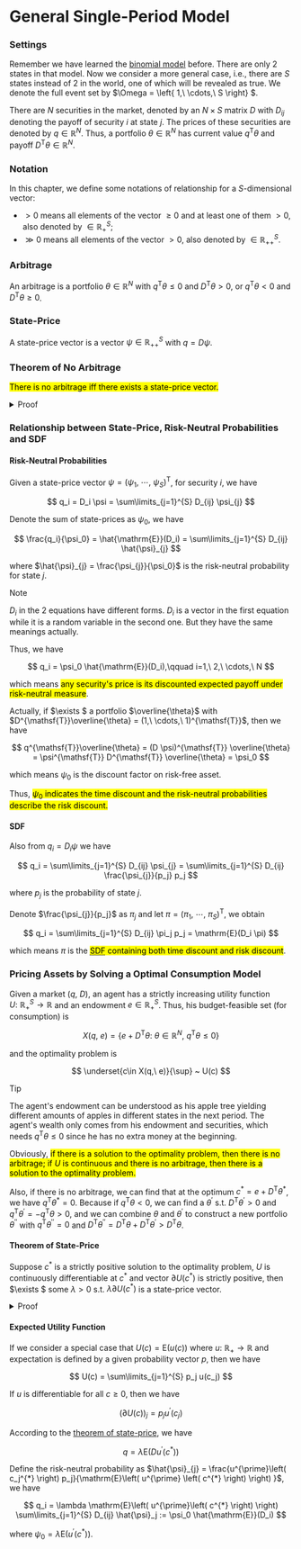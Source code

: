 # General Single-Period Model

### Settings

Remember we have learned the [binomial model](courses/mathematical_finance/5_binomial_model.md) before. There are only 2 states in that model. Now we consider a more general case, i.e., there are $S$ states instead of 2 in the world, one of which will be revealed as true. We denote the full event set by $\Omega = \left\{ 1,\ \cdots,\ S \right\} $.

There are $N$ securities in the market, denoted by an $N \times S$ matrix $D$ with $D_{ij}$ denoting the payoff of security $i$ at state $j$. The prices of these securities are denoted by $q\in \mathbb{R}^{N}$. Thus, a portfolio $\theta\in \mathbb{R}^{N}$ has current value $q^{\mathsf{T}}\theta$ and payoff $D^{\mathsf{T}}\theta\in \mathbb{R}^{N}$.

### Notation

In this chapter, we define some notations of relationship for a $S$-dimensional vector: 
- $> 0$ means all elements of the vector $\geqslant 0$ and at least one of them $>0$, also denoted by $\in \mathbb{R}_{+}^{S}$;
- $\gg 0$ means all elements of the vector $> 0$, also denoted by $\in \mathbb{R}_{++}^{S}$.

### Arbitrage

An arbitrage is a portfolio $\theta\in \mathbb{R}^{N}$ with $q^{\mathsf{T}}\theta\leqslant 0$ and $D^{\mathsf{T}}\theta>0$, or $q^{\mathsf{T}}\theta<0$ and $D^{\mathsf{T}}\theta\geqslant 0$.

### State-Price

A state-price vector is a vector $\psi\in \mathbb{R}_{++}^{S}$ with $q = D \psi$.

### Theorem of No Arbitrage

<mark>There is no arbitrage iff there exists a state-price vector.</mark>

<details>
<summary>Proof</summary>

1. Let $\mathcal{L} = \mathbb{R}\times \mathbb{R}^{S}$, a linear space $\mathcal{M} = \left\{ \left( -q^{\mathsf{T}}\theta,\ D^{\mathsf{T}}\theta \right):\ \theta\in \mathbb{R}^{N} \right\} $ representing all possibilities of portfolio and $\mathcal{K} = \mathbb{R}_{+}\times \mathbb{R}_{+}^{S}$.

    <div align='center'>

    ![](image/2022-05-24-11-30-56.png)
    </div align='center'>

    If there is no arbitrage, then $\mathcal{K} \cap \mathcal{M} = \left\{ 0 \right\} $. According to Seperating Hyperplane Theorem (SHT), $\exists $ a linear functional $F:\ \mathcal{L}\to \mathbb{R}$ s.t. $F(z) < F(x)$, $\forall z\in \mathcal{M}$ and $\forall $ nonzero $x\in \mathcal{K}$. This means $F(z)=0$ and $F(x)>0$. Thus, $\exists \alpha\in \mathbb{R}_{+}$ and $\psi\in \mathbb{R}_{++}^{S}$ s.t. $F((a,\ b)) = \alpha a + \psi^{\mathsf{T}}b$ for any $(a,\ b)\in \mathcal{L}$. On the linear space $\mathcal{M}$, we have 
    $$
    F((-q^{\mathsf{T}}\theta,\ D^{\mathsf{T}}\theta)) = - \alpha q^{\mathsf{T}}\theta + \psi^{\mathsf{T}} D^{\mathsf{T}}\theta = 0,\qquad \forall \theta\in \mathbb{R}^{N}
    $$

    Hence, we have 

    $$
    \alpha q = D \psi
    $$

    and $\frac{1}{\alpha}\psi$ is a state-price vector.

2. Assume there exists a state-price vector, i.e., $\exists $ a vector $\psi\in \mathbb{R}_{++}^{S}$ with $q=D \psi$. For any porfolio $\theta\in \mathbb{R}^{N}$, if $q^{\mathsf{T}}\theta \leqslant 0$, we have 

    $$
    \psi^{\mathsf{T}} D^{\mathsf{T}} \theta \leqslant 0
    $$

    which means $D^{\mathsf{T}}\theta>0$ does not hold.

    <br>

    If $q^{\mathsf{T}}\theta < 0$, we have 

    $$
    \psi^{\mathsf{T}} D^{\mathsf{T}} \theta < 0
    $$

    which means $D^{\mathsf{T}}\theta\geqslant 0$ does not hold.

    <br>

    Hence, there is no arbitrage.

By 1 and 2 we finish the proof.
</details>

### Relationship between State-Price, Risk-Neutral Probabilities and SDF

#### Risk-Neutral Probabilities

Given a state-price vector $\psi = (\psi_1,\ \cdots,\ \psi_{S})^{\mathsf{T}}$, for security $i$, we have 

$$
q_i = D_i \psi = \sum\limits_{j=1}^{S} D_{ij} \psi_{j}
$$

Denote the sum of state-prices as $\psi_0$, we have 

$$
\frac{q_i}{\psi_0} = \hat{\mathrm{E}}(D_i) = \sum\limits_{j=1}^{S} D_{ij} \hat{\psi}_{j}
$$

where $\hat{\psi}_{j} = \frac{\psi_{j}}{\psi_0}$ is the risk-neutral probability for state $j$.

> [!NOTE]
> $D_i$ in the 2 equations have different forms. $D_i$ is a vector in the first equation while it is a random variable in the second one. But they have the same meanings actually.

Thus, we have 

$$
q_i = \psi_0 \hat{\mathrm{E}}(D_i),\qquad i=1,\ 2,\ \cdots,\ N
$$

which means <mark>any security's price is its discounted expected payoff under risk-neutral measure</mark>.

Actually, if $\exists $ a portfolio $\overline{\theta}$ with $D^{\mathsf{T}}\overline{\theta} = (1,\ \cdots,\ 1)^{\mathsf{T}}$, then we have 

$$
q^{\mathsf{T}}\overline{\theta} = (D \psi)^{\mathsf{T}} \overline{\theta} = \psi^{\mathsf{T}} D^{\mathsf{T}} \overline{\theta} = \psi_0
$$

which means $\psi_0$ is the discount factor on risk-free asset.

Thus, <mark>$\psi_0$ indicates the time discount and the risk-neutral probabilities describe the risk discount.</mark>

#### SDF

Also from $q_i = D_i \psi$ we have 

$$
q_i = \sum\limits_{j=1}^{S} D_{ij} \psi_{j} = \sum\limits_{j=1}^{S} D_{ij} \frac{\psi_{j}}{p_j} p_j
$$

where $p_j$ is the probability of state $j$.

Denote $\frac{\psi_{j}}{p_j}$ as $\pi_j$ and let $\pi = (\pi_1,\ \cdots,\ \pi_S)^{\mathsf{T}}$, we obtain 

$$
q_i = \sum\limits_{j=1}^{S} D_{ij} \pi_j p_j = \mathrm{E}(D_i \pi)
$$

which means $\pi$ is the <mark><abbr title='Stochastic Discounted Factor'>SDF</abbr> containing both time discount and risk discount</mark>.

### Pricing Assets by Solving a Optimal Consumption Model

Given a market $(q,\ D)$, an agent has a strictly increasing utility function $U:\ \mathbb{R}_{+}^{S}\to \mathbb{R}$ and an endowment $e\in \mathbb{R}_{+}^{S}$. Thus, his budget-feasible set (for consumption) is 

$$
X(q,\ e) = \left\{ e + D^{\mathsf{T}}\theta:\ \theta\in \mathbb{R}^{N},\ q^{\mathsf{T}}\theta \leqslant 0 \right\} 
$$

and the optimality problem is 

$$
\underset{c\in X(q,\ e)}{\sup} ~ U(c)
$$

> [!TIP]
> The agent's endowment can be understood as his apple tree yielding different amounts of apples in different states in the next period. The agent's wealth only comes from his endowment and securities, which needs $q^{\mathsf{T}}\theta \leqslant 0$ since he has no extra money at the beginning.

Obviously, <mark>if there is a solution to the optimality problem, then there is no arbitrage; if $U$ is continuous and there is no arbitrage, then there is a solution to the optimality problem.</mark>

Also, if there is no arbitrage, we can find that at the optimum $c^{*} = e + D^{\mathsf{T}}\theta^{*}$, we have $q^{\mathsf{T}}\theta^{*} = 0$. Because if $q^{\mathsf{T}}\theta < 0$, we can find a $\theta^{\prime}$ s.t. $D^{\mathsf{T}}\theta^{\prime} > 0$ and $q^{\mathsf{T}}\theta^{\prime} = - q^{\mathsf{T}}\theta > 0$, and we can combine $\theta$ and $\theta^{\prime}$ to construct a new portfolio $\theta^{\prime\prime}$ with $q^{\mathsf{T}}\theta^{\prime\prime} = 0$ and $D^{\mathsf{T}}\theta^{\prime\prime} = D^{\mathsf{T}}\theta + D^{\mathsf{T}}\theta^{\prime} > D^{\mathsf{T}}\theta$.

#### Theorem of State-Price

Suppose $c^{*}$ is a strictly positive solution to the optimality problem, $U$ is continuously differentiable at $c^{*}$ and vector $\partial U(c^{*})$ is strictly positive, then $\exists $ some $\lambda > 0$ s.t. $\lambda \partial U(c^{*})$ is a state-price vector.

<details>
<summary>Proof</summary>

Since $c^{*}$ is strictly positive, $\forall $ portfolio $\theta$, $\exists $ some $k > 0$ s.t. $c^{*} + \alpha D^{\mathsf{T}}\theta \geqslant 0$, $\forall \alpha\in [-k,\ k]$. Let $g_{\theta} :\ [-k,\ k] \to \mathbb{R}$ be defined by 

$$
g_{\theta}(\alpha) = U\left( c^{*} + \alpha D^{\mathsf{T}}\theta \right) 
$$

Suppose $q^{\mathsf{T}}\theta = 0$, then $g_{\theta}$ is maximized at $\alpha = 0$. The <abbr title='First Order Condition'>FOC</abbr> is 

$$
g^{\prime}_{\theta}(0) = \left( \partial U\left( c^{*} \right) \right)^{\mathsf{T}} D^{\mathsf{T}}\theta = 0
$$

which means $q = \lambda D \partial U\left( c^{*} \right)$ for some constant $\lambda$.

According to no-arbitrage assumption, $\lambda$ should be positive and $\lambda \partial U\left( c^{*} \right)$ is a state-price vector.
</details>

#### Expected Utility Function

If we consider a special case that $U(c) = \mathrm{E}(u(c))$ where $u:\ \mathbb{R}_{+}\to \mathbb{R}$ and expectation is defined by a given probability vector $p$, then we have 

$$
U(c) = \sum\limits_{j=1}^{S} p_j u(c_j)
$$

If $u$ is differentiable for all $c\geqslant 0$, then we have 

$$
(\partial U\left( c \right))_{j} = p_j u^{\prime}(c_j)
$$

According to the [theorem of state-price](#theorem-of-state-price), we have 

$$
q = \lambda \mathrm{E}\left( D u^{\prime}\left( c^{*} \right)  \right) 
$$

Define the risk-neutral probability as $\hat{\psi}_{j} = \frac{u^{\prime}\left( c_j^{*} \right) p_j}{\mathrm{E}\left( u^{\prime} \left( c^{*} \right)  \right) }$, we have 

$$
q_i = \lambda \mathrm{E}\left( u^{\prime}\left( c^{*} \right)  \right)  \sum\limits_{j=1}^{S} D_{ij} \hat{\psi}_j := \psi_0 \hat{\mathrm{E}}(D_i)
$$

where $\psi_0 = \lambda \mathrm{E}\left( u^{\prime}\left( c^{*} \right)  \right)$.